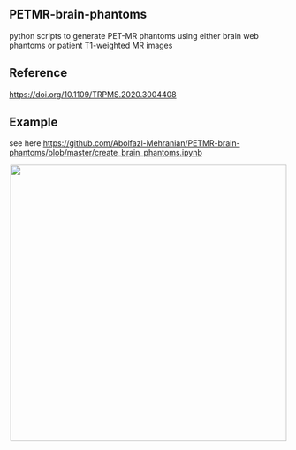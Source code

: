 ## PETMR-brain-phantoms
python scripts to generate PET-MR phantoms using either brain web phantoms or patient T1-weighted MR images

## Reference
https://doi.org/10.1109/TRPMS.2020.3004408

## Example
see here https://github.com/Abolfazl-Mehranian/PETMR-brain-phantoms/blob/master/create_brain_phantoms.ipynb

<p align="center">
<img src="https://user-images.githubusercontent.com/44095083/87874025-49f53f80-c9be-11ea-88db-2fe035dd1467.png" width="500">
</p>


